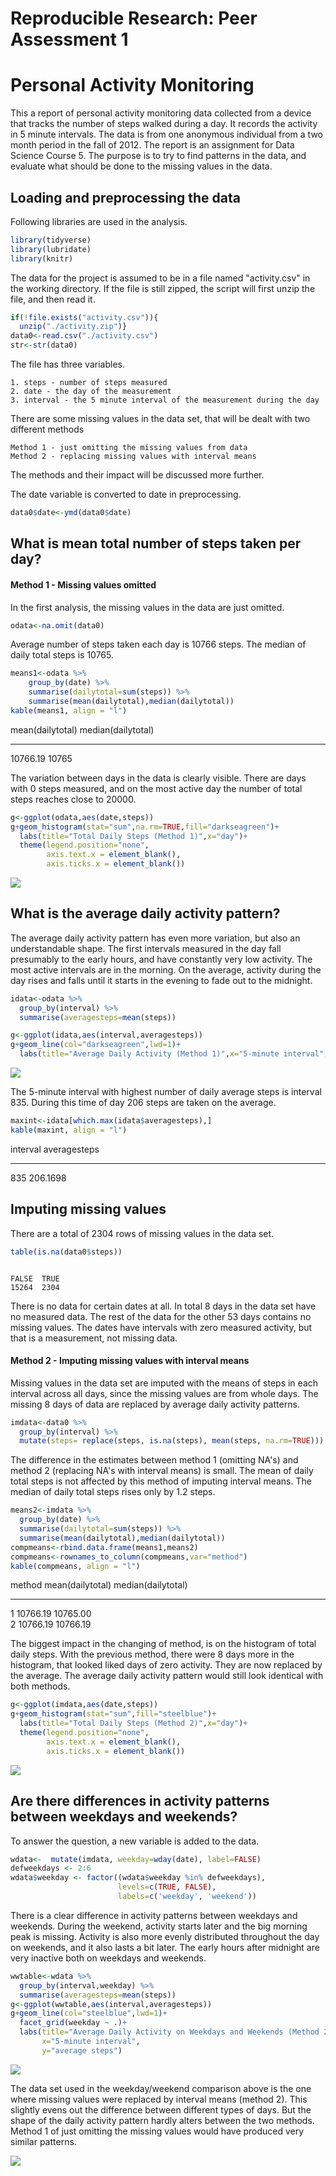 # Reproducible Research: Peer Assessment 1

# Personal Activity Monitoring

This a report of personal activity monitoring data collected from a device that tracks the number of steps walked during a day. It records the activity in 5 minute intervals. The data is from one anonymous individual from a two month period in the fall of 2012. The report is an assignment for Data Science Course 5. The purpose is to try to find patterns in the data, and evaluate what should be done to the missing values in the data.


## Loading and preprocessing the data


Following libraries are used in the analysis.

```r
library(tidyverse)
library(lubridate)
library(knitr)
```

The data for the project is assumed to be in a file named "activity.csv" in the working directory. If the file is still zipped, the script will first unzip the file, and then read it.


```r
if(!file.exists("activity.csv")){
  unzip("./activity.zip")}
data0<-read.csv("./activity.csv")
str<-str(data0)
```

The file has three variables.  

    1. steps - number of steps measured  
    2. date - the day of the measurement  
    3. interval - the 5 minute interval of the measurement during the day

There are some missing values in the data set, that will be dealt with two different methods  

    Method 1 - just omitting the missing values from data  
    Method 2 - replacing missing values with interval means  
The methods and their impact will be discussed more further.

The date variable is converted to date in preprocessing.

```r
data0$date<-ymd(data0$date)
```


## What is mean total number of steps taken per day?


#### Method 1 - Missing values omitted

In the first analysis, the missing values in the data are just omitted. 

```r
odata<-na.omit(data0)
```

Average number of steps taken each day is 10766 steps.  The median of daily total steps is 10765. 

```r
means1<-odata %>%
    group_by(date) %>%
    summarise(dailytotal=sum(steps)) %>%
    summarise(mean(dailytotal),median(dailytotal))
kable(means1, align = "l")
```



mean(dailytotal)   median(dailytotal) 
-----------------  -------------------
10766.19           10765              


The variation between days in the data is clearly visible. There are days with 0 steps measured, and on the most active day the number of total steps reaches close to 20000.


```r
g<-ggplot(odata,aes(date,steps))
g+geom_histogram(stat="sum",na.rm=TRUE,fill="darkseagreen")+
  labs(title="Total Daily Steps (Method 1)",x="day")+
  theme(legend.position="none",
        axis.text.x = element_blank(),
        axis.ticks.x = element_blank())
```

![](PA1_template_files/figure-html/dailytotals1-1.png)<!-- -->

## What is the average daily activity pattern?


The average daily activity pattern has even more variation, but also an understandable shape. The first intervals measured in the day fall presumably to the early hours, and have constantly very low activity. The most active intervals are in the morning. On the average, activity during the day rises and falls until it starts in the evening to fade out to the midnight.


```r
idata<-odata %>%
  group_by(interval) %>%
  summarise(averagesteps=mean(steps))

g<-ggplot(idata,aes(interval,averagesteps))
g+geom_line(col="darkseagreen",lwd=1)+
  labs(title="Average Daily Activity (Method 1)",x="5-minute interval",y="average steps")
```

![](PA1_template_files/figure-html/dailypattern1-1.png)<!-- -->

The 5-minute interval with highest number of daily average steps is interval 835. During this time of day 206 steps are taken on the average.


```r
maxint<-idata[which.max(idata$averagesteps),]
kable(maxint, align = "l")
```



interval   averagesteps 
---------  -------------
835        206.1698     

## Imputing missing values

There are a total of 2304 rows of missing values in the data set. 

```r
table(is.na(data0$steps))
```

```

FALSE  TRUE 
15264  2304 
```


There is no data for certain dates at all. In total 8 days in the data set have no measured data. The rest of the data for the other 53 days contains no missing values. The dates have intervals with zero measured activity, but that is a measurement, not missing data.




#### Method 2 - Imputing missing values with interval means

Missing values in the data set are imputed with the means of steps in each interval across all days, since the missing values are from whole days. The missing 8 days of data are replaced by average daily activity patterns.


```r
imdata<-data0 %>%
  group_by(interval) %>%
  mutate(steps= replace(steps, is.na(steps), mean(steps, na.rm=TRUE)))
```

The difference in the estimates between method 1 (omitting NA's) and method 2 (replacing NA's with interval means) is small. The mean of daily total steps is not affected by this method of imputing interval means. The median of daily total steps rises only by 1.2 steps. 


```r
means2<-imdata %>%
  group_by(date) %>%
  summarise(dailytotal=sum(steps)) %>%
  summarise(mean(dailytotal),median(dailytotal))
compmeans<-rbind.data.frame(means1,means2)
compmeans<-rownames_to_column(compmeans,var="method")
kable(compmeans, align = "l")
```



method   mean(dailytotal)   median(dailytotal) 
-------  -----------------  -------------------
1        10766.19           10765.00           
2        10766.19           10766.19           


The biggest impact in the changing of method, is on the histogram of total daily steps. With the previous method, there were 8 days more in the histogram, that looked liked days of zero activity. They are now replaced by the average. The average daily activity pattern would still look identical with both methods.



```r
g<-ggplot(imdata,aes(date,steps))
g+geom_histogram(stat="sum",fill="steelblue")+
  labs(title="Total Daily Steps (Method 2)",x="day")+
  theme(legend.position="none",
        axis.text.x = element_blank(),
        axis.ticks.x = element_blank())
```

![](PA1_template_files/figure-html/dailytotals2-1.png)<!-- -->




## Are there differences in activity patterns between weekdays and weekends?

To answer the question, a new variable is added to the data. 

```r
wdata<-  mutate(imdata, weekday=wday(date), label=FALSE)
defweekdays <- 2:6
wdata$weekday <- factor((wdata$weekday %in% defweekdays), 
                        levels=c(TRUE, FALSE), 
                        labels=c('weekday', 'weekend'))
```

There is a clear difference in activity patterns between weekdays and weekends. During the weekend, activity starts later and the big morning peak is missing. Activity is also more evenly distributed throughout the day on weekends, and it also lasts a bit later. The early hours after midnight are very inactive both on weekdays and weekends.


```r
wwtable<-wdata %>%
  group_by(interval,weekday) %>%
  summarise(averagesteps=mean(steps))
g<-ggplot(wwtable,aes(interval,averagesteps))
g+geom_line(col="steelblue",lwd=1)+
  facet_grid(weekday ~ .)+
  labs(title="Average Daily Activity on Weekdays and Weekends (Method 2)",
       x="5-minute interval",
       y="average steps")
```

![](PA1_template_files/figure-html/weekdayend2-1.png)<!-- -->

The data set used in the weekday/weekend comparison above is the one where missing values were replaced by interval means (method 2). This slightly evens out the difference between different types of days. But the shape of the daily activity pattern hardly alters between the two methods. Method 1 of just omitting the missing values would have produced very similar patterns.

![](PA1_template_files/figure-html/weekdayend1-1.png)<!-- -->


